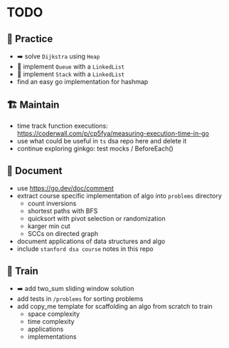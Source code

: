 # TODO

## 💪 Practice
- ➡️ solve `Dijkstra` using `Heap`
- 🤔 implement `Queue` with a `LinkedList`
- 🤔 implement `Stack` with a `LinkedList`
- find an easy go implementation for hashmap

## 🏗️ Maintain
- time track function executions: https://coderwall.com/p/cp5fya/measuring-execution-time-in-go
- use what could be useful in `ts` dsa repo here and delete it
- continue exploring ginkgo: test mocks / BeforeEach()

## 📔 Document
- use https://go.dev/doc/comment
- extract course specific implementation of algo into `problems` directory
    - count inversions
    - shortest paths with BFS
    - quicksort with pivot selection or randomization
    - karger min cut
    - SCCs on directed graph
- document applications of data structures and algo
- include `stanford dsa course` notes in this repo

## 🧗 Train
- ➡️ add two_sum sliding window solution
- add tests in `/problems` for sorting problems
- add copy_me template for scaffolding an algo from scratch to train
    - space complexity
    - time complexity
    - applications
    - implementations
